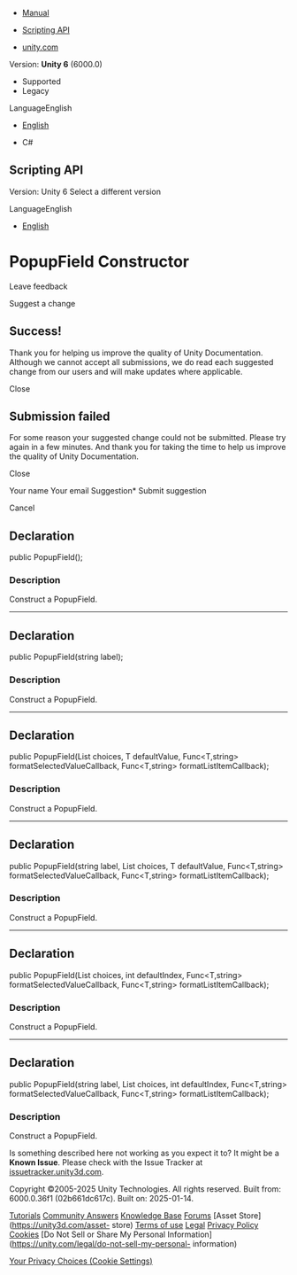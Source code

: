 [ ]()

  * [Manual](../Manual/index.html)
  * [Scripting API](../ScriptReference/index.html)

  * [unity.com](https://unity.com/)

Version: **Unity 6** (6000.0)

  * Supported
  * Legacy

LanguageEnglish

  * [English]()

  * C#

[ ](https://docs.unity3d.com)

## Scripting API

Version: Unity 6 Select a different version

LanguageEnglish

  * [English]()

# PopupField<T0> Constructor

Leave feedback

Suggest a change

## Success!

Thank you for helping us improve the quality of Unity Documentation. Although
we cannot accept all submissions, we do read each suggested change from our
users and will make updates where applicable.

Close

## Submission failed

For some reason your suggested change could not be submitted. Please <a>try
again</a> in a few minutes. And thank you for taking the time to help us
improve the quality of Unity Documentation.

Close

Your name Your email Suggestion* Submit suggestion

Cancel

[ ]()

## Declaration

public PopupField<T0>();

### Description

Construct a PopupField.

* * *

## Declaration

public PopupField<T0>(string label);

### Description

Construct a PopupField.

* * *

## Declaration

public PopupField<T0>(List<T> choices, T defaultValue, Func<T,string>
formatSelectedValueCallback, Func<T,string> formatListItemCallback);

### Description

Construct a PopupField.

* * *

## Declaration

public PopupField<T0>(string label, List<T> choices, T defaultValue,
Func<T,string> formatSelectedValueCallback, Func<T,string>
formatListItemCallback);

### Description

Construct a PopupField.

* * *

## Declaration

public PopupField<T0>(List<T> choices, int defaultIndex, Func<T,string>
formatSelectedValueCallback, Func<T,string> formatListItemCallback);

### Description

Construct a PopupField.

* * *

## Declaration

public PopupField<T0>(string label, List<T> choices, int defaultIndex,
Func<T,string> formatSelectedValueCallback, Func<T,string>
formatListItemCallback);

### Description

Construct a PopupField.

Is something described here not working as you expect it to? It might be a
**Known Issue**. Please check with the Issue Tracker at
[issuetracker.unity3d.com](https://issuetracker.unity3d.com).

Copyright ©2005-2025 Unity Technologies. All rights reserved. Built from:
6000.0.36f1 (02b661dc617c). Built on: 2025-01-14.

[Tutorials](https://unity3d.com/learn) [Community
Answers](https://answers.unity3d.com) [Knowledge
Base](https://support.unity3d.com/hc/en-us)
[Forums](https://forum.unity3d.com) [Asset Store](https://unity3d.com/asset-
store) [Terms of use](https://docs.unity3d.com/Manual/TermsOfUse.html)
[Legal](https://unity.com/legal) [Privacy
Policy](https://unity.com/legal/privacy-policy)
[Cookies](https://unity.com/legal/cookie-policy) [Do Not Sell or Share My
Personal Information](https://unity.com/legal/do-not-sell-my-personal-
information)

[Your Privacy Choices (Cookie Settings)](javascript:void\(0\);)

